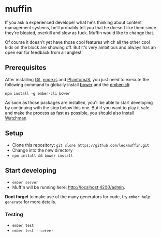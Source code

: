 # muffin

If you ask a experienced developer what he's thinking about content management systems, he'll probably tell you that he doesn't like them since they're bloated, overkill and slow as fuck. Muffin would like to change that.

Of course it doesn't yet have those cool features which all the other cool kids on the block are showing off. But it's very ambitious and always has an open ear for feedback from all angles!

## Prerequisites

After installing [Git][1], [node.js][2] and [PhantomJS][3], you just need to execute the following command to globally install [bower][4] and the [ember-cli][5]:

```
npm install -g ember-cli bower
```

As soon as those packages are installed, you'll be able to start developing by continuing with the step below this one. But if you want to play it safe and make the process as fast as possible, you should also install [Watchman][6].

## Setup

* Clone this repository: `git clone https://github.com/leo/muffin.git`
* Change into the new directory
* `npm install && bower install`

## Start developing

* `ember server`
* Muffin will be running here: [http://localhost:4200/admin](http://localhost:4200/admin).

**Dont forget** to make use of the many generators for code, try `ember help generate` for more details.

### Testing

* `ember test`
* `ember test --server`

[1]: http://git-scm.com/
[2]: http://nodejs.org/
[3]: http://phantomjs.org/
[4]: http://bower.io
[5]: http://www.ember-cli.com
[6]: https://facebook.github.io/watchman/docs/install.html
